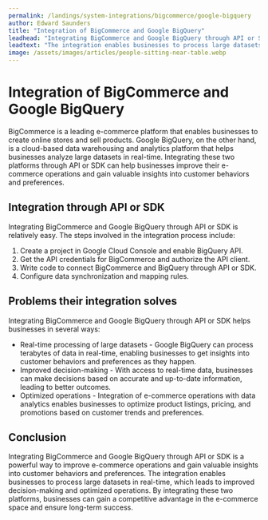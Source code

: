 ```yaml
---
permalink: /landings/system-integrations/bigcommerce/google-bigquery
author: Edward Saunders
title: "Integration of BigCommerce and Google BigQuery"
leadhead: "Integrating BigCommerce and Google BigQuery through API or SDK is a powerful way to improve e-commerce operations and gain valuable insights into customer behaviors and preferences"
leadtext: "The integration enables businesses to process large datasets in real-time, which leads to improved decision-making and optimized operations. By integrating these two platforms, businesses can gain a competitive advantage in the e-commerce space and ensure long-term success."
image: /assets/images/articles/people-sitting-near-table.webp
---
```

<div class="arttext">
<h1>Integration of BigCommerce and Google BigQuery</h1>

<p>BigCommerce is a leading e-commerce platform that enables businesses to create online stores and sell products. Google BigQuery, on the other hand, is a cloud-based data warehousing and analytics platform that helps businesses analyze large datasets in real-time. Integrating these two platforms through API or SDK can help businesses improve their e-commerce operations and gain valuable insights into customer behaviors and preferences.</p>

<h2>Integration through API or SDK</h2>

<p>Integrating BigCommerce and Google BigQuery through API or SDK is relatively easy. The steps involved in the integration process include:</p>

<ol>
  <li>Create a project in Google Cloud Console and enable BigQuery API.</li>
  <li>Get the API credentials for BigCommerce and authorize the API client.</li>
  <li>Write code to connect BigCommerce and BigQuery through API or SDK.</li>
  <li>Configure data synchronization and mapping rules.</li>
</ol>

<h2>Problems their integration solves</h2>

<p>Integrating BigCommerce and Google BigQuery through API or SDK helps businesses in several ways:</p>

<ul>
  <li>Real-time processing of large datasets - Google BigQuery can process terabytes of data in real-time, enabling businesses to get insights into customer behaviors and preferences as they happen.</li>
  <li>Improved decision-making - With access to real-time data, businesses can make decisions based on accurate and up-to-date information, leading to better outcomes.</li>
  <li>Optimized operations - Integration of e-commerce operations with data analytics enables businesses to optimize product listings, pricing, and promotions based on customer trends and preferences.</li>
</ul>

<h2>Conclusion</h2>

<p>Integrating BigCommerce and Google BigQuery through API or SDK is a powerful way to improve e-commerce operations and gain valuable insights into customer behaviors and preferences. The integration enables businesses to process large datasets in real-time, which leads to improved decision-making and optimized operations. By integrating these two platforms, businesses can gain a competitive advantage in the e-commerce space and ensure long-term success.</p>

</div>